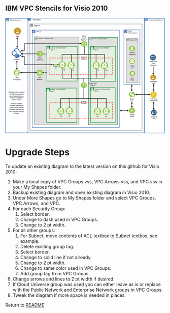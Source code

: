 ## IBM VPC Stencils for Visio 2010

![VPCExperience](/images/ibm_vpc_architecture_visio.png)

# Upgrade Steps

To update an existing diagram to the latest version on this github for Visio 2010:
1. Make a local copy of VPC Groups.vss, VPC Arrows.vss, and VPC.vss in your My Shapes folder.
2. Backup existing diagram and open existing diagram in Visio 2010.
3. Under More Shapes go to My Shapes folder and select VPC Groups, VPC Arrows, and VPC.
4. For each Security Group: 
    1. Select border.
    2. Change to dash used in VPC Groups.
    3. Change to 2 pt width.
5. For all other groups:
    1. For Subnet, move contents of ACL textbox to Subnet textbox, see example.
    2. Delete existing group tag.
    3. Select border.
    4. Change to solid line if not already.
    5. Change to 2 pt width.
    6. Change to same color used in VPC Groups.
    7. Add group tag from VPC Groups.
6. Change arrows and lines to 2 pt width if desired.
7. If Cloud Universe group was used you can either leave as is or replace with the Public Network and Enterprise Network groups in VPC Groups.
8. Tweek the diagram if more space is needed in places.

Return to [README](/README.md)
